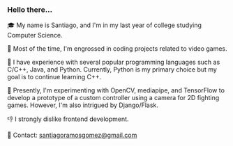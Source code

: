 ### Hello there...

🎓 My name is Santiago, and I'm in my last year of college studying Computer Science.

👾 Most of the time, I'm engrossed in coding projects related to video games.

🧭 I have experience with several popular programming languages such as C/C++, Java, and Python. Currently, Python is my primary choice but my goal is to continue learning C++.

👀 Presently, I'm experimenting with OpenCV, mediapipe, and TensorFlow to develop a prototype of a custom controller using a camera for 2D fighting games. However, I'm also intrigued by Django/Flask.

👎 I strongly dislike frontend development.

📧 Contact: santiagoramosgomez@gmail.com
